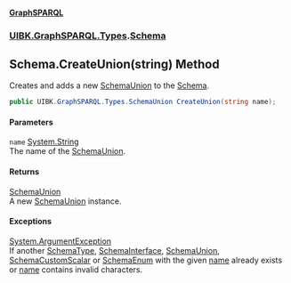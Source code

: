 #### [GraphSPARQL](./index.md 'index')
### [UIBK.GraphSPARQL.Types](./UIBK-GraphSPARQL-Types.md 'UIBK.GraphSPARQL.Types').[Schema](./UIBK-GraphSPARQL-Types-Schema.md 'UIBK.GraphSPARQL.Types.Schema')
## Schema.CreateUnion(string) Method
Creates and adds a new [SchemaUnion](./UIBK-GraphSPARQL-Types-SchemaUnion.md 'UIBK.GraphSPARQL.Types.SchemaUnion') to the [Schema](./UIBK-GraphSPARQL-Types-Schema.md 'UIBK.GraphSPARQL.Types.Schema').  
```csharp
public UIBK.GraphSPARQL.Types.SchemaUnion CreateUnion(string name);
```
#### Parameters
<a name='UIBK-GraphSPARQL-Types-Schema-CreateUnion(string)-name'></a>
`name` [System.String](https://docs.microsoft.com/en-us/dotnet/api/System.String 'System.String')  
The name of the [SchemaUnion](./UIBK-GraphSPARQL-Types-SchemaUnion.md 'UIBK.GraphSPARQL.Types.SchemaUnion').  
  
#### Returns
[SchemaUnion](./UIBK-GraphSPARQL-Types-SchemaUnion.md 'UIBK.GraphSPARQL.Types.SchemaUnion')  
A new [SchemaUnion](./UIBK-GraphSPARQL-Types-SchemaUnion.md 'UIBK.GraphSPARQL.Types.SchemaUnion') instance.  
#### Exceptions
[System.ArgumentException](https://docs.microsoft.com/en-us/dotnet/api/System.ArgumentException 'System.ArgumentException')  
If another [SchemaType](./UIBK-GraphSPARQL-Types-SchemaType.md 'UIBK.GraphSPARQL.Types.SchemaType'), [SchemaInterface](./UIBK-GraphSPARQL-Types-SchemaInterface.md 'UIBK.GraphSPARQL.Types.SchemaInterface'), [SchemaUnion](./UIBK-GraphSPARQL-Types-SchemaUnion.md 'UIBK.GraphSPARQL.Types.SchemaUnion'), [SchemaCustomScalar](./UIBK-GraphSPARQL-Types-SchemaCustomScalar.md 'UIBK.GraphSPARQL.Types.SchemaCustomScalar') or [SchemaEnum](./UIBK-GraphSPARQL-Types-SchemaEnum.md 'UIBK.GraphSPARQL.Types.SchemaEnum') with the given [name](#UIBK-GraphSPARQL-Types-Schema-CreateUnion(string)-name 'UIBK.GraphSPARQL.Types.Schema.CreateUnion(string).name') already exists or [name](#UIBK-GraphSPARQL-Types-Schema-CreateUnion(string)-name 'UIBK.GraphSPARQL.Types.Schema.CreateUnion(string).name') contains invalid characters.  
